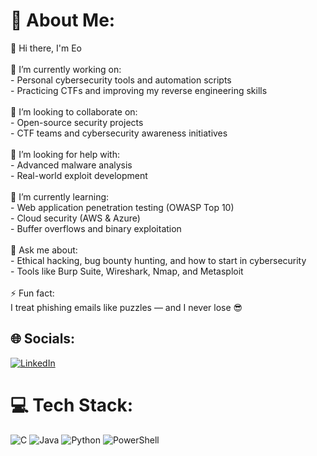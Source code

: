 # 💫 About Me:
👋 Hi there, I'm Eo<br><br>🔭 I’m currently working on:<br>- Personal cybersecurity tools and automation scripts  <br>- Practicing CTFs and improving my reverse engineering skills<br><br>👯 I’m looking to collaborate on:<br>- Open-source security projects  <br>- CTF teams and cybersecurity awareness initiatives<br><br>🤝 I’m looking for help with:<br>- Advanced malware analysis  <br>- Real-world exploit development<br><br>🌱 I’m currently learning:<br>- Web application penetration testing (OWASP Top 10)  <br>- Cloud security (AWS & Azure)  <br>- Buffer overflows and binary exploitation<br><br>💬 Ask me about:<br>- Ethical hacking, bug bounty hunting, and how to start in cybersecurity  <br>- Tools like Burp Suite, Wireshark, Nmap, and Metasploit<br><br>⚡ Fun fact:<br>I treat phishing emails like puzzles — and I never lose 😎<br>


## 🌐 Socials:
[![LinkedIn](https://img.shields.io/badge/LinkedIn-%230077B5.svg?logo=linkedin&logoColor=white)](https://linkedin.com/in/https://www.linkedin.com/in/eldhoreji/) 

# 💻 Tech Stack:
![C](https://img.shields.io/badge/c-%2300599C.svg?style=for-the-badge&logo=c&logoColor=white) ![Java](https://img.shields.io/badge/java-%23ED8B00.svg?style=for-the-badge&logo=openjdk&logoColor=white) ![Python](https://img.shields.io/badge/python-3670A0?style=for-the-badge&logo=python&logoColor=ffdd54) ![PowerShell](https://img.shields.io/badge/PowerShell-%235391FE.svg?style=for-the-badge&logo=powershell&logoColor=white)



<!-- Proudly created with GPRM ( https://gprm.itsvg.in ) -->
